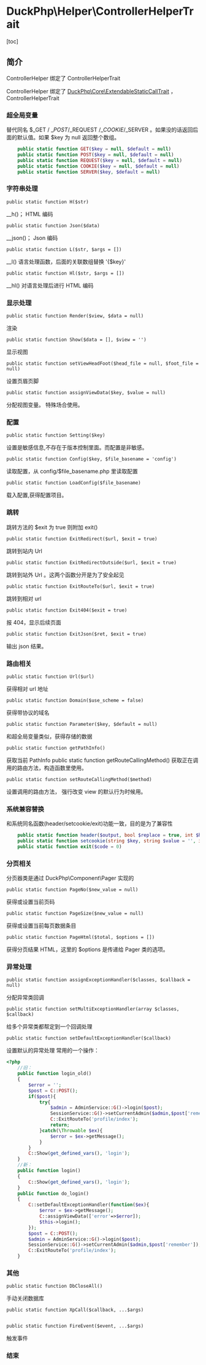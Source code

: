 # DuckPhp\Helper\ControllerHelperTrait
[toc]

## 简介

ControllerHelper 绑定了 ControllerHelperTrait

ControllerHelper 绑定了 [DuckPhp\Core\ExtendableStaticCallTrait](Core-ExtendableStaticCallTrait.md) ，ControllerHelperTrait


### 超全局变量
替代同名 $\_GET / $\_POST /$\_REQUEST /$\_COOKIE/$\_SERVER 。如果没的话返回后面的默认值。如果 $key 为 null 返回整个数组。
```php
    public static function GET($key = null, $default = null)
    public static function POST($key = null, $default = null)
    public static function REQUEST($key = null, $default = null)
    public static function COOKIE($key = null, $default = null)
    public static function SERVER($key, $default = null)
```
### 字符串处理

    public static function H($str)
\_\_h()； HTML 编码

    public static function Json($data)
\_\_json()； Json 编码

    public static function L($str, $args = [])
\_\_l() 语言处理函数，后面的关联数组替换 '{$key}'
    
    public static function Hl($str, $args = [])
\_\_hl() 对语言处理后进行 HTML 编码
### 显示处理
    public static function Render($view, $data = null)
渲染

    public static function Show($data = [], $view = '')
显示视图

    public static function setViewHeadFoot($head_file = null, $foot_file = null)
设置页眉页脚

    public static function assignViewData($key, $value = null)
分配视图变量。 特殊场合使用。

### 配置
    public static function Setting($key)
设置是敏感信息,不存在于版本控制里面。而配置是非敏感。

    public static function Config($key, $file_basename = 'config')
读取配置，从 config/$file_basename.php 里读取配置

    public static function LoadConfig($file_basename)
载入配置,获得配置项目。

### 跳转

跳转方法的 $exit 为 true 则附加 exit()

    public static function ExitRedirect($url, $exit = true)
跳转到站内 Url

    public static function ExitRedirectOutside($url, $exit = true)
跳转到站外 Url 。这两个函数分开是为了安全起见

    public static function ExitRouteTo($url, $exit = true)
跳转到相对 url 

    public static function Exit404($exit = true)
报 404，显示后续页面

    public static function ExitJson($ret, $exit = true)
输出 json 结果。

### 路由相关

    public static function Url($url)
获得相对 url 地址

    public static function Domain($use_scheme = false)
获得带协议的域名

    public static function Parameter($key, $default = null)
和超全局变量类似，获得存储的数据

    public static function getPathInfo()
获取当前 PathInfo
    public static function getRouteCallingMethod()
获取正在调用的路由方法，构造函数里使用。

    public static function setRouteCallingMethod($method)
设置调用的路由方法， 强行改变 view 的默认行为时候用。

### 系统兼容替换
和系统同名函数(header/setcookie/exit)功能一致，目的是为了兼容性
```php
    public static function header($output, bool $replace = true, int $http_response_code = 0)
    public static function setcookie(string $key, string $value = '', int $expire = 0, string $path = '/', string $domain = '', bool $secure = false, bool $httponly = false)
    public static function exit($code = 0)
```

### 分页相关
分页器类是通过 DuckPhp\\Component\\Pager 实现的

    public static function PageNo($new_value = null)
获得或设置当前页码

    public static function PageSize($new_value = null)
获得或设置当前每页数据条目
    
    public static function PageHtml($total, $options = [])
获得分页结果 HTML，这里的 $options 是传递给 Pager 类的选项。

### 异常处理

    public static function assignExceptionHandler($classes, $callback = null)
分配异常类回调

    public static function setMultiExceptionHandler(array $classes, $callback)
给多个异常类都帮定到一个回调处理

    public static function setDefaultExceptionHandler($callback)
设置默认的异常处理
常用的一个操作：
```php
<?php
    //旧：
    public function login_old()
    {
        $error = '';
        $post = C::POST();
        if($post){
            try{
                $admin = AdminService::G()->login($post);
                SessionService::G()->setCurrentAdmin($admin,$post['remember']);
                C::ExitRouteTo('profile/index');
                return;
            }catch(\Throwable $ex){
                $error = $ex->getMessage();
            }
        }
        C::Show(get_defined_vars(), 'login');
    }
    //新：
    public function login()
    {
        C::Show(get_defined_vars(), 'login');
    }
    public function do_login()
    {
        C::setDefaultExceptionHandler(function($ex){
            $error = $ex->getMessage();
            C::assignViewData(['error'=>$error]);
            $this->login();
        });
        $post = C::POST();
        $admin = AdminService::G()->login($post);
        SessionService::G()->setCurrentAdmin($admin,$post['remember']);
        C::ExitRouteTo('profile/index');
    }
```

### 其他
    public static function DbCloseAll()
手动关闭数据库

    public static function XpCall($callback, ...$args)


    public static function FireEvent($event, ...$args)
触发事件


### 结束
